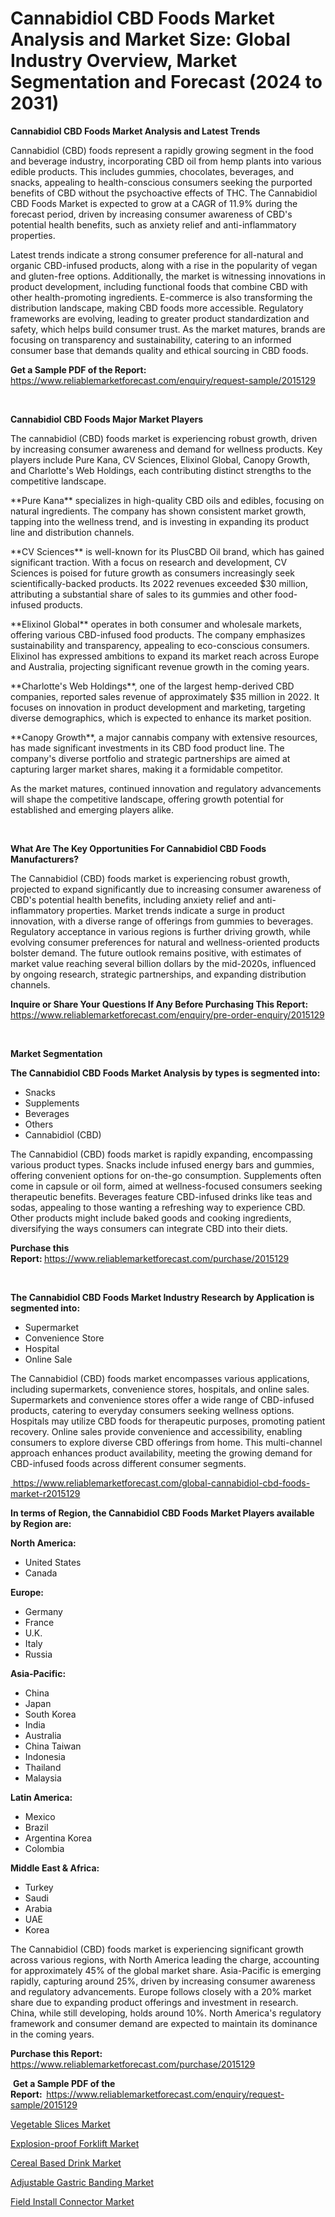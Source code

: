 <p><h1>Cannabidiol CBD Foods Market Analysis and Market Size: Global Industry Overview, Market Segmentation and Forecast (2024 to 2031)</h1></p><p><strong>Cannabidiol CBD Foods Market Analysis and Latest Trends</strong></p>
<p><p>Cannabidiol (CBD) foods represent a rapidly growing segment in the food and beverage industry, incorporating CBD oil from hemp plants into various edible products. This includes gummies, chocolates, beverages, and snacks, appealing to health-conscious consumers seeking the purported benefits of CBD without the psychoactive effects of THC. The Cannabidiol CBD Foods Market is expected to grow at a CAGR of 11.9% during the forecast period, driven by increasing consumer awareness of CBD's potential health benefits, such as anxiety relief and anti-inflammatory properties.</p><p>Latest trends indicate a strong consumer preference for all-natural and organic CBD-infused products, along with a rise in the popularity of vegan and gluten-free options. Additionally, the market is witnessing innovations in product development, including functional foods that combine CBD with other health-promoting ingredients. E-commerce is also transforming the distribution landscape, making CBD foods more accessible. Regulatory frameworks are evolving, leading to greater product standardization and safety, which helps build consumer trust. As the market matures, brands are focusing on transparency and sustainability, catering to an informed consumer base that demands quality and ethical sourcing in CBD foods.</p></p>
<p><strong>Get a Sample PDF of the Report:&nbsp;</strong> <a href="https://www.reliablemarketforecast.com/enquiry/request-sample/2015129?utm_campaign=1080&utm_medium=2&utm_source=Github&utm_content=ia&utm_term=27102024&utm_id=cannabidiol-cbd-foods">https://www.reliablemarketforecast.com/enquiry/request-sample/2015129</a></p>
<p>&nbsp;</p>
<p><strong>Cannabidiol CBD Foods Major Market Players</strong></p>
<p><p>The cannabidiol (CBD) foods market is experiencing robust growth, driven by increasing consumer awareness and demand for wellness products. Key players include Pure Kana, CV Sciences, Elixinol Global, Canopy Growth, and Charlotte's Web Holdings, each contributing distinct strengths to the competitive landscape.</p><p>**Pure Kana** specializes in high-quality CBD oils and edibles, focusing on natural ingredients. The company has shown consistent market growth, tapping into the wellness trend, and is investing in expanding its product line and distribution channels.</p><p>**CV Sciences** is well-known for its PlusCBD Oil brand, which has gained significant traction. With a focus on research and development, CV Sciences is poised for future growth as consumers increasingly seek scientifically-backed products. Its 2022 revenues exceeded $30 million, attributing a substantial share of sales to its gummies and other food-infused products.</p><p>**Elixinol Global** operates in both consumer and wholesale markets, offering various CBD-infused food products. The company emphasizes sustainability and transparency, appealing to eco-conscious consumers. Elixinol has expressed ambitions to expand its market reach across Europe and Australia, projecting significant revenue growth in the coming years.</p><p>**Charlotte's Web Holdings**, one of the largest hemp-derived CBD companies, reported sales revenue of approximately $35 million in 2022. It focuses on innovation in product development and marketing, targeting diverse demographics, which is expected to enhance its market position.</p><p>**Canopy Growth**, a major cannabis company with extensive resources, has made significant investments in its CBD food product line. The company's diverse portfolio and strategic partnerships are aimed at capturing larger market shares, making it a formidable competitor.</p><p>As the market matures, continued innovation and regulatory advancements will shape the competitive landscape, offering growth potential for established and emerging players alike.</p></p>
<p>&nbsp;</p>
<p><strong>What Are The Key Opportunities For Cannabidiol CBD Foods Manufacturers?</strong></p>
<p><p>The Cannabidiol (CBD) foods market is experiencing robust growth, projected to expand significantly due to increasing consumer awareness of CBD's potential health benefits, including anxiety relief and anti-inflammatory properties. Market trends indicate a surge in product innovation, with a diverse range of offerings from gummies to beverages. Regulatory acceptance in various regions is further driving growth, while evolving consumer preferences for natural and wellness-oriented products bolster demand. The future outlook remains positive, with estimates of market value reaching several billion dollars by the mid-2020s, influenced by ongoing research, strategic partnerships, and expanding distribution channels.</p></p>
<p><strong>Inquire or Share Your Questions If Any Before Purchasing This Report:</strong> <a href="https://www.reliablemarketforecast.com/enquiry/pre-order-enquiry/2015129?utm_campaign=1080&utm_medium=2&utm_source=Github&utm_content=ia&utm_term=27102024&utm_id=cannabidiol-cbd-foods">https://www.reliablemarketforecast.com/enquiry/pre-order-enquiry/2015129</a></p>
<p>&nbsp;</p>
<p><strong>Market Segmentation</strong></p>
<p><strong>The Cannabidiol CBD Foods Market Analysis by types is segmented into:</strong></p>
<p><ul><li>Snacks</li><li>Supplements</li><li>Beverages</li><li>Others</li><li>Cannabidiol (CBD)</li></ul></p>
<p><p>The Cannabidiol (CBD) foods market is rapidly expanding, encompassing various product types. Snacks include infused energy bars and gummies, offering convenient options for on-the-go consumption. Supplements often come in capsule or oil form, aimed at wellness-focused consumers seeking therapeutic benefits. Beverages feature CBD-infused drinks like teas and sodas, appealing to those wanting a refreshing way to experience CBD. Other products might include baked goods and cooking ingredients, diversifying the ways consumers can integrate CBD into their diets.</p></p>
<p><strong>Purchase this Report:&nbsp;</strong><a href="https://www.reliablemarketforecast.com/purchase/2015129?utm_campaign=1080&utm_medium=2&utm_source=Github&utm_content=ia&utm_term=27102024&utm_id=cannabidiol-cbd-foods">https://www.reliablemarketforecast.com/purchase/2015129</a></p>
<p>&nbsp;</p>
<p><strong>The Cannabidiol CBD Foods Market Industry Research by Application is segmented into:</strong></p>
<p><ul><li>Supermarket</li><li>Convenience Store</li><li>Hospital</li><li>Online Sale</li></ul></p>
<p><p>The Cannabidiol (CBD) foods market encompasses various applications, including supermarkets, convenience stores, hospitals, and online sales. Supermarkets and convenience stores offer a wide range of CBD-infused products, catering to everyday consumers seeking wellness options. Hospitals may utilize CBD foods for therapeutic purposes, promoting patient recovery. Online sales provide convenience and accessibility, enabling consumers to explore diverse CBD offerings from home. This multi-channel approach enhances product availability, meeting the growing demand for CBD-infused foods across different consumer segments.</p></p>
<p><a href="https://www.reliablemarketforecast.com/global-cannabidiol-cbd-foods-market-r2015129?utm_campaign=1080&utm_medium=2&utm_source=Github&utm_content=ia&utm_term=27102024&utm_id=cannabidiol-cbd-foods">&nbsp;https://www.reliablemarketforecast.com/global-cannabidiol-cbd-foods-market-r2015129</a></p>
<p><strong>In terms of Region, the Cannabidiol CBD Foods Market Players available by Region are:</strong></p>
<p>
    <p> <strong> North America: </strong>
        <ul>
            <li>United States</li>
            <li>Canada</li>
        </ul>
        </p> 
    <p> <strong> Europe: </strong>
        <ul>
            <li>Germany</li>
            <li>France</li>
            <li>U.K.</li>
            <li>Italy</li>
            <li>Russia</li>
        </ul>
        </p> 
    <p> <strong> Asia-Pacific: </strong>
        <ul>
            <li>China</li>
            <li>Japan</li>
            <li>South Korea</li>
            <li>India</li>
            <li>Australia</li>
            <li>China Taiwan</li>
            <li>Indonesia</li>
            <li>Thailand</li>
            <li>Malaysia</li>
        </ul>
        </p> 
    <p> <strong> Latin America: </strong>
        <ul>
            <li>Mexico</li>
            <li>Brazil</li>
            <li>Argentina Korea</li>
            <li>Colombia</li>
        </ul>
        </p> 
    <p> <strong> Middle East & Africa: </strong>
        <ul>
            <li>Turkey</li>
            <li>Saudi</li>
            <li>Arabia</li>
            <li>UAE</li>
            <li>Korea</li>
        </ul>
    </p>
    </p>
<p><p>The Cannabidiol (CBD) foods market is experiencing significant growth across various regions, with North America leading the charge, accounting for approximately 45% of the global market share. Asia-Pacific is emerging rapidly, capturing around 25%, driven by increasing consumer awareness and regulatory advancements. Europe follows closely with a 20% market share due to expanding product offerings and investment in research. China, while still developing, holds around 10%. North America's regulatory framework and consumer demand are expected to maintain its dominance in the coming years.</p></p>
<p><strong>Purchase this Report: </strong><a href="https://www.reliablemarketforecast.com/purchase/2015129?utm_campaign=1080&utm_medium=2&utm_source=Github&utm_content=ia&utm_term=27102024&utm_id=cannabidiol-cbd-foods">https://www.reliablemarketforecast.com/purchase/2015129</a></p>
<p>&nbsp;<strong>Get a Sample PDF of the Report:&nbsp;&nbsp;</strong><a href="https://www.reliablemarketforecast.com/enquiry/request-sample/2015129?utm_campaign=1080&utm_medium=2&utm_source=Github&utm_content=ia&utm_term=27102024&utm_id=cannabidiol-cbd-foods">https://www.reliablemarketforecast.com/enquiry/request-sample/2015129</a></p>
<p><strong></strong></p>
<p><p><a href="https://github.com/lallietva4l/Market-Research-Report-List-1/blob/main/vegetable-slices-market.md?utm_campaign=1080&utm_medium=2&utm_source=Github&utm_content=ia&utm_term=27102024&utm_id=cannabidiol-cbd-foods">Vegetable Slices Market</a></p><p><a href="https://issuu.com/reportprime-2/docs/explosion-proof-forklift-market-siz_bbda909fac4a99?utm_campaign=1080&utm_medium=2&utm_source=Github&utm_content=ia&utm_term=27102024&utm_id=cannabidiol-cbd-foods">Explosion-proof Forklift Market</a></p><p><a href="https://github.com/anidillnagatat/Market-Research-Report-List-1/blob/main/cereal-based-drink-market.md?utm_campaign=1080&utm_medium=2&utm_source=Github&utm_content=ia&utm_term=27102024&utm_id=cannabidiol-cbd-foods">Cereal Based Drink Market</a></p><p><a href="https://www.linkedin.com/pulse/adjustable-gastric-banding-market-evolution-global-trends-regional-s7t6f?utm_campaign=1080&utm_medium=2&utm_source=Github&utm_content=ia&utm_term=27102024&utm_id=cannabidiol-cbd-foods">Adjustable Gastric Banding Market</a></p><p><a href="https://www.linkedin.com/pulse/field-install-connector-market-maturity-analysis-regional-disparities-qvayf?utm_campaign=1080&utm_medium=2&utm_source=Github&utm_content=ia&utm_term=27102024&utm_id=cannabidiol-cbd-foods">Field Install Connector Market</a></p></p>